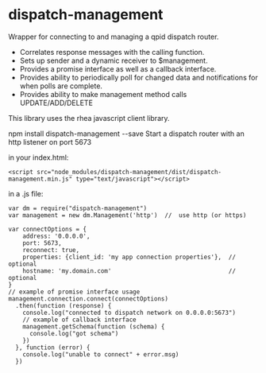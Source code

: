 # dispatch-management

Wrapper for connecting to and managing a qpid dispatch router.
- Correlates response messages with the calling function.
- Sets up sender and a dynamic receiver to $management.
- Provides a promise interface as well as a callback interface.
- Provides ability to periodically poll for changed data and notifications for when polls are complete.
- Provides ability to make management method calls UPDATE/ADD/DELETE

This library uses the rhea javascript client library.

npm install dispatch-management --save
Start a dispatch router with an http listener on port 5673

in your index.html:

    <script src="node_modules/dispatch-management/dist/dispatch-management.min.js" type="text/javascript"></script>

in a .js file:

    var dm = require("dispatch-management")
    var management = new dm.Management('http')  //  use http (or https)

    var connectOptions = {
        address: '0.0.0.0', 
        port: 5673, 
        reconnect: true, 
        properties: {client_id: 'my app connection properties'},  // optional
        hostname: 'my.domain.com'                                 // optional
    }
    // example of promise interface usage
    management.connection.connect(connectOptions)
      .then(function (response) {
        console.log("connected to dispatch network on 0.0.0.0:5673")
        // example of callback interface
        management.getSchema(function (schema) {
          console.log("got schema")
        })
      }, function (error) {
        console.log("unable to connect" + error.msg)      
      })
 
